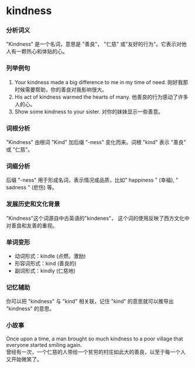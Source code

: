 # kindness

### 分析词义

  

"Kindness" 是一个名词，意思是 "善良"， "仁慈" 或"友好的行为"。它表示对他人有一颗热心和体贴的心。

  

### 列举例句

  

1.  Your kindness made a big difference to me in my time of need. 刚好我那时候需要帮助，你的善良对我影响很大。
2.  His act of kindness warmed the hearts of many. 他善良的行为感动了许多人的心。
3.  Show some kindness to your sister. 对你的妹妹显示一些善意。

  

### 词根分析

  

"Kindness" 由根词 "Kind" 加后缀 "-ness" 变化而来。词根 "kind" 表示 "善良" 或 "仁慈"。

  

### 词缀分析

  

后缀 "-ness" 用于形成名词，表示情况或品质，比如" happiness " (幸福), " sadness " (悲伤) 等。

  

### 发展历史和文化背景

  

"Kindness"这个词源自中古英语的"kindenes"， 这个词的使用反映了西方文化中对善良和友善的重视。

  

### 单词变形

  

*   动词形式：kindle (点燃，激励)
*   形容词形式：kind (善良的)
*   副词形式：kindly (仁慈地)

  

### 记忆辅助

  

你可以把 "kindness" 与 "kind" 相关联，记住 "kind" 的意思就可以推导出 "kindness" 的意思。

  

### 小故事

  

Once upon a time, a man brought so much kindness to a poor village that everyone started smiling again.  
曾经有一次，一个仁慈的人带给一个贫穷的村庄如此大的善良，以至于每一个人 又开始微笑了。
